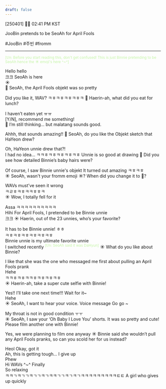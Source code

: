 ```yaml
---
draft: false
---
```

[250401] 🐣💭 02:41 PM KST

JooBin pretends to be SeoAh for April Fools

#JooBin #주빈 #fromm
___

<sup><font color="#c3f4a5">[t/n: Before you start reading this, don't get confused! This is just Binnie pretending to be SeoAh hence the ☀️ emoji's here ^~^]</font></sup>

Hello hello  
크크
SeoAh is here  
☀️  
🫧 SeoAh, the April Fools objekt was so pretty

Did you like it, WAV?
ㅋㅎㅋㅎㅋㅎㅋㅎㅋ
🫧 Haerin-ah, what did you eat for lunch?

I haven’t eaten yet ㅠㅠ  
[Y/N], recommend me something!  
🫧 I’m still thinking... but malatang sounds good.

Ahhh, that sounds amazing!!
🫧 SeoAh, do you like the Objekt sketch that HaYeon drew?

Oh, HaYeon unnie drew that?!  
I had no idea...
ㅋㅋㅎㅋㅎㅋㅎㅋㅎㅋㅎ
Unnie is so good at drawing
🫧 Did you see how detailed Binnie’s baby hairs were?

Of course, I saw Binnie unnie's objekt
It turned out amazing
ㅋㅎㅋㅎ  
☀️ SeoAh, wasn't your fromm emoji ☀️? When did you change it to 🫧?

WAVs must’ve seen it wrong  
ㅋㄹㅎㅋㅎㅋㅋㅎㅎㅋ  
☀️ Wow, I totally fell for it

Assa
ㅋㅋㅋㅋㅋㅋㅋㅋㅋㅋ  
Hihi
For April Fools, I pretended to be Binnie unnie  
크크
☀️ Haerin, out of the 23 unnies, who’s your favorite?

It has to be Binnie unnie! ㅎㅎ  
ㅋㅎㅋㅎㅋㅎㅋㅎㅋㅎㅋㅎ  
Binnie unnie is my ultimate favorite unnie  
I switched recently  <sup><font color="#c3f4a5">[t/n: SeoAh said it was DaHyun]</font></sup>
☀️ What do you like about Binnie?

I like that she was the one who messaged me first about pulling an April Fools prank  
Hehe  
ㅋㅋㅎㅋㅎㅋㅋㅎㅋㅎㅋㅎㅋㅎ  
☀️ Haerin-ah, take a super cute selfie with Binnie!

Yes!! I’ll take one next time!!!
Wait for it~  
Hehe  
☀️ SeoAh, I want to hear your voice. Voice message Go go ~

My throat is not in good condition ㅜㅜ  
☀️ SeoAh, I saw your ‘Oh Baby I Love You’ shorts. It was so pretty and cute! Please film another one with Binnie!

Yes, we were planning to film one anyway
☀️ Binnie said she wouldn’t pull any April Fools pranks, so can you scold her for us instead?

Heol
Okay, got it  
Ah, this is getting tough… I give up  
Phew  
Hi WAVs ^~^
Finally  
So relaxing  
ㅋㅋㄱㅋㄱㄱㅋㄱㄱㅋㄱㅋㅋㄱㄱㅋㄱㅋㄱㅋㅋㅋㅋㅋㅋㅋㅋㅋㅌㅌ 
A girl who gives up quickly